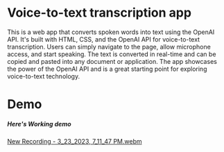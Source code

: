 # Voice-to-text transcription app


This is a web app 
that converts spoken words into text using the OpenAI API. It's built with HTML, CSS, and the OpenAI API for voice-to-text transcription. Users can simply navigate to the page, allow microphone access, and start speaking. The text is converted in real-time and can be copied and pasted into any document or application. The app showcases the power of the OpenAI API and is a great starting point for exploring voice-to-text technology.

# Demo

##### Here's Working demo

[New Recording - 3_23_2023, 7_11_47 PM.webm](https://user-images.githubusercontent.com/97788837/230059315-c912a9b7-3b94-4a66-ab4c-c9d8531fbec8.webm)
